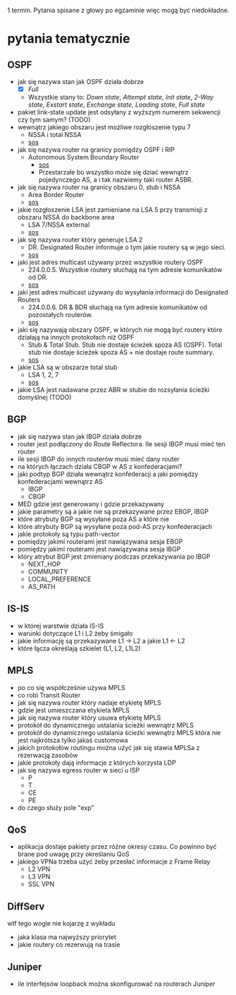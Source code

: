 1 termin. Pytania spisane z głowy po egzaminie więc mogą być niedokładne.

# pytania tematycznie

## OSPF

- jak się nazywa stan jak OSPF działa dobrze
    - [x] *Full*
    - Wszystkie stany to: *Down state*, *Attempt state*, *Init state*, *2-Way state*, *Exstart state*, *Exchange state*, *Loading state*, *Full state*
- pakiet link-state update jest odsyłany z wyższym numerem sekwencji czy tym samym? (TODO)
- wewnątrz jakiego obszaru jest możliwe rozgłoszenie typu 7
    - NSSA i total NSSA
    - [sos](https://en.wikipedia.org/wiki/Open_Shortest_Path_First#OSPF_v2_area_types_and_accepted_LSAs)
- jak się nazywa router na granicy pomiędzy OSPF i RIP
    - Autonomous System Boundary Router
        - [sos](https://en.wikipedia.org/wiki/Open_Shortest_Path_First#Router_types)
        - Przestarzałe bo wszystko może się dziać wewnątrz pojedynczego AS, a i tak nazwiemy taki router ASBR.
- jak się nazywa router na granicy obszaru 0, stub i NSSA
    - Area Border Router
    - [sos](https://en.wikipedia.org/wiki/Open_Shortest_Path_First#Router_types)
- jakie rozgłoszenie LSA jest zamieniane na LSA 5 przy transmisji z obszaru NSSA do backbone area
    - LSA 7/NSSA external
    - [sos](https://en.wikipedia.org/wiki/Open_Shortest_Path_First#OSPF_v2_area_types_and_accepted_LSAs)
- jak się nazywa router który generuje LSA 2
    - DR. Designated Router informuje o tym jakie routery są w jego sieci.
    - [sos](https://en.wikipedia.org/wiki/Open_Shortest_Path_First#Link_state_packets)
- jaki jest adres multicast używany przez wszystkie routery OSPF
    - 224.0.0.5. Wszystkie routery słuchają na tym adresie komunikatów od DR.
    - [sos](https://en.wikipedia.org/wiki/Open_Shortest_Path_First#Non-point-to-point_network)
- jaki jest adres multicast używany do wysyłania informacji do Designated Routers
    - 224.0.0.6. DR & BDR słuchają na tym adresie komunikatów od pozostałych routerów.
    - [sos](https://en.wikipedia.org/wiki/Open_Shortest_Path_First#Non-point-to-point_network)
- jaki się nazywają obszary OSPF, w których nie mogą być routery które działają na innych protokołach niż OSPF
    - Stub & Total Stub. Stub nie dostaje ścieżek spoza AS (OSPF). Total stub nie dostaje ścieżek spoza AS + nie dostaje route summary.
    - [sos](https://en.wikipedia.org/wiki/Open_Shortest_Path_First#Stub_area)
- jakie LSA są w obszarze total stub
    - LSA 1, 2, 7
    - [sos](https://en.wikipedia.org/wiki/Open_Shortest_Path_First#Totally_Not-so-stubby_area)
- jakie LSA jest nadawane przez ABR w stubie do rozsyłania ścieżki domyślnej (TODO)

## BGP

- jak się nazywa stan jak IBGP działa dobrze
- router jest podłączony do Route Reflectora. Ile sesji IBGP musi mieć ten router
- ile sesji IBGP do innych routerów musi mieć dany router
- na których łączach działa CBGP w AS z konfederacjami?
- jaki podtyp BGP działa wewnątrz konfederacji a jaki pomiędzy konfederacjami wewnątrz AS
    - IBGP
    - CBGP
- MED gdzie jest generowany i gdzie przekazywany
- jakie parametry są a jakie nie są przekazywane przez EBGP, IBGP
- które atrybuty BGP są wysyłane poza AS a które nie
- które atrybuty BGP są wysyłane poza pod-AS przy konfederacjach
- jakie protokoły są typu path-vector
- pomiędzy jakimi routerami jest nawiązywana sesja EBGP 
- pomiędzy jakimi routerami jest nawiązywana sesja IBGP 
- który atrybut BGP jest zmieniany podczas przekazywania po IBGP
    - NEXT_HOP
    - COMMUNITY
    - LOCAL_PREFERENCE
    - AS_PATH

 

## IS-IS

- w której warstwie działa IS-IS
- warunki dotyczące L1 i L2 żeby śmigało
- jakie informację są przekazywane L1 -> L2 a jakie L1 <- L2
- które łącza określają szkielet (L1, L2, L1L2)

## MPLS

- po co się współcześnie używa MPLS
- co robi Transit Router
- jak się nazywa router który nadaje etykietę MPLS
- gdzie jest umieszczana etykieta MPLS
- jak się nazywa router który usuwa etykietę MPLS
- protokół do dynamicznego ustalania ścieżki wewnątrz MPLS
- protokół do dynamicznego ustalania ścieżki wewnątrz MPLS która nie jest najkrótsza tylko jakaś customowa
- jakich protokołów routingu można użyć jak się stawia MPLSa z rezerwacją zasobów
- jakie protokoły dają informacje z których korzysta LDP
- jak się nazywa egress router w sieci u ISP
    - P
    - T
    - CE
    - PE
- do czego służy pole "exp"

## QoS

- aplikacja dostaje pakiety przez różne okresy czasu. Co powinno być brane pod uwagę przy określaniu QoS
- jakiego VPNa trzeba użyć żeby przesłać informacje z Frame Relay
    - L2 VPN
    - L3 VPN
    - SSL VPN

## DiffServ

wtf tego wogle nie kojarzę z wykładu

- jaka klasa ma najwyższy priorytet
- jakie routery co rezerwują na trasie

## Juniper

- ile interfejsów loopback można skonfigurować na routerach Juniper
